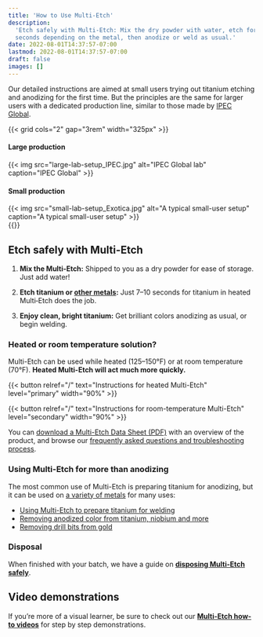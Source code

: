 ```yaml
---
title: 'How to Use Multi-Etch'
description:
  'Etch safely with Multi‑Etch: Mix the dry powder with water, etch for a few
  seconds depending on the metal, then anodize or weld as usual.'
date: 2022-08-01T14:37:57-07:00
lastmod: 2022-08-01T14:37:57-07:00
draft: false
images: []
---
```


Our detailed instructions are aimed at small users trying out titanium etching
and anodizing for the first time. But the principles are the same for larger
users with a dedicated production line, similar to those made by
[IPEC Global](http://ipecglobal.com).

{{< grid cols="2" gap="3rem" width="325px" >}}

<div>
  <h4>Large production</h4>
  {{< img src="large-lab-setup_IPEC.jpg" alt="IPEC Global lab" caption="IPEC Global" >}}
</div>
<div>
  <h4>Small production</h4>
  {{< img src="small-lab-setup_Exotica.jpg" alt="A typical small-user setup" caption="A typical small-user setup" >}}
</div>
{{</ grid >}}

## Etch safely with Multi-Etch

1. **Mix the Multi‑Etch:** Shipped to you as a dry powder for ease of storage.
   Just add water!

2. **Etch titanium or [other metals](/etch-rates/):** Just 7–10 seconds for
   titanium in heated Multi‑Etch does the job.

3. **Enjoy clean, bright titanium:** Get brilliant colors anodizing as usual, or
   begin welding.

### Heated or room temperature solution?

Multi-Etch can be used while heated (125&#8211;150°F) or at room temperature
(70°F). **Heated Multi-Etch will act much more quickly.**

{{< button relref="/" text="Instructions for heated Multi-Etch" level="primary" width="90%" >}}

{{< button relref="/" text="Instructions for room-temperature Multi-Etch" level="secondary" width="90%" >}}

You can
[download a Multi-Etch Data Sheet (PDF)](/files/s/20-0165-Multietch-data-sheet-111920.pdf)
with an overview of the product, and browse our
[frequently asked questions and troubleshooting process](/faq).

### Using Multi-Etch for more than anodizing

The most common use of Multi-Etch is preparing titanium for anodizing, but it
can be used on [a variety of metals](/etch-rates/) for many uses:

- [Using Multi-Etch to prepare titanium for welding](/welding)
- [Removing anodized color from titanium, niobium and more](/removing-color)
- [Removing drill bits from gold](/etch-rates/gold/)

### Disposal

When finished with your batch, we have a guide on
[**disposing Multi-Etch safely**](/disposal/).

## Video demonstrations

If you’re more of a visual learner, be sure to check out our
[**Multi-Etch how-to videos**](/how-to-use/videos-resources/) for step by step
demonstrations.
